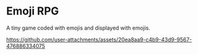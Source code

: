 # Emoji RPG

A tiny game coded with emojis and displayed with emojis.

https://github.com/user-attachments/assets/20ea8aa9-c4b9-43d9-9567-476886334075
